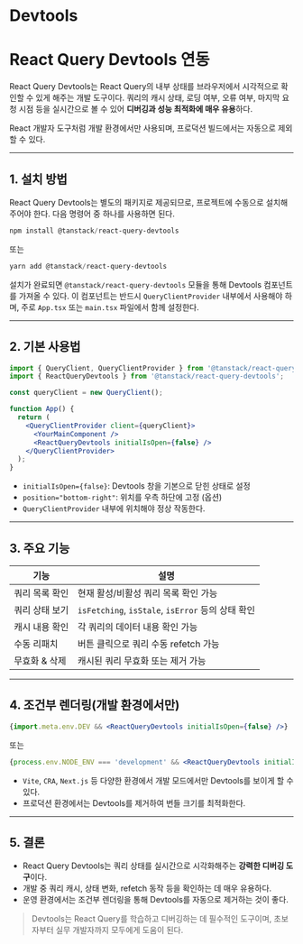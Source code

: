 # Devtools

# React Query Devtools 연동

React Query Devtools는 React Query의 내부 상태를 브라우저에서 시각적으로 확인할 수 있게 해주는 개발 도구이다. 쿼리의 캐시 상태, 로딩 여부, 오류 여부, 마지막 요청 시점 등을 실시간으로 볼 수 있어 **디버깅과 성능 최적화에 매우 유용**하다.

React 개발자 도구처럼 개발 환경에서만 사용되며, 프로덕션 빌드에서는 자동으로 제외할 수 있다.

---

## 1. 설치 방법

React Query Devtools는 별도의 패키지로 제공되므로, 프로젝트에 수동으로 설치해주어야 한다. 다음 명령어 중 하나를 사용하면 된다.

```powershell
npm install @tanstack/react-query-devtools
```

또는

```powershell
yarn add @tanstack/react-query-devtools
```

설치가 완료되면 `@tanstack/react-query-devtools` 모듈을 통해 Devtools 컴포넌트를 가져올 수 있다. 이 컴포넌트는 반드시 `QueryClientProvider` 내부에서 사용해야 하며, 주로 `App.tsx` 또는 `main.tsx` 파일에서 함께 설정한다.

---

## 2. 기본 사용법

```jsx
import { QueryClient, QueryClientProvider } from '@tanstack/react-query';
import { ReactQueryDevtools } from '@tanstack/react-query-devtools';

const queryClient = new QueryClient();

function App() {
  return (
    <QueryClientProvider client={queryClient}>
      <YourMainComponent />
      <ReactQueryDevtools initialIsOpen={false} />
    </QueryClientProvider>
  );
}
```

- `initialIsOpen={false}`: Devtools 창을 기본으로 닫힌 상태로 설정
- `position="bottom-right"`: 위치를 우측 하단에 고정 (옵션)
- `QueryClientProvider` 내부에 위치해야 정상 작동한다.

---

## 3. 주요 기능

| **기능** | **설명** |
| --- | --- |
| 쿼리 목록 확인 | 현재 활성/비활성 쿼리 목록 확인 가능 |
| 쿼리 상태 보기 | `isFetching`, `isStale`, `isError` 등의 상태 확인 |
| 캐시 내용 확인 | 각 쿼리의 데이터 내용 확인 가능 |
| 수동 리패치 | 버튼 클릭으로 쿼리 수동 refetch 가능 |
| 무효화 & 삭제 | 캐시된 쿼리 무효화 또는 제거 가능 |

---

## 4. 조건부 렌더링(개발 환경에서만)

```jsx
{import.meta.env.DEV && <ReactQueryDevtools initialIsOpen={false} />}
```

또는

```jsx
{process.env.NODE_ENV === 'development' && <ReactQueryDevtools initialIsOpen={false} />}
```

- `Vite`, `CRA`, `Next.js` 등 다양한 환경에서 개발 모드에서만 Devtools를 보이게 할 수 있다.
- 프로덕션 환경에서는 Devtools를 제거하여 번들 크기를 최적화한다.

---

## 5. 결론

- React Query Devtools는 쿼리 상태를 실시간으로 시각화해주는 **강력한 디버깅 도구**이다.
- 개발 중 쿼리 캐시, 상태 변화, refetch 동작 등을 확인하는 데 매우 유용하다.
- 운영 환경에서는 조건부 렌더링을 통해 Devtools를 자동으로 제거하는 것이 좋다.

> Devtools는 React Query를 학습하고 디버깅하는 데 필수적인 도구이며, 초보자부터 실무 개발자까지 모두에게 도움이 된다.
>